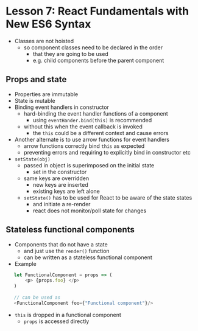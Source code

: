 # Lesson 7: React Fundamentals with New ES6 Syntax

* Classes are not hoisted
    - so component classes need to be declared in the order
        - that they are going to be used
        - e.g. child components before the parent component

## Props and state
* Properties are immutable
* State is mutable
* Binding event handlers in constructor
    - hard-binding the event handler functions of a component 
        - using `eventHander.bind(this)` is recommended
    - without this when the event callback is invoked
        - the `this` could be a different context and cause errors
* Another alternate is to use arrow functions for event handlers
    - arrow functions correctly bind `this` as expected
    - preventing errors and requiring to explicitly bind in constructor etc
* `setState(obj)`
    - passed in object is superimposed on the initial state 
        - set in the constructor
    - same keys are overridden
        - new keys are inserted
        - existing keys are left alone
    - `setState()` has to be used for React to be aware of the state states
        - and initiate a re-render
        - react does not monitor/poll state for changes
        
## Stateless functional components
* Components that do not have a state 
    - and just use the `render()` function
    - can be written as a stateless functional component
* Example
```javascript
   let FunctionalComponent = props => (
       <p> {props.foo} </p>
   )
   
   // can be used as
   <FunctionalComponent foo={"Functional component"}/>
```
* `this` is dropped in a functional component
    - `props` is accessed directly